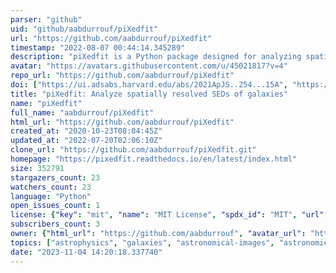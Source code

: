 ```yaml
---
parser: "github"
uid: "github/aabdurrouf/piXedfit"
url: "https://github.com/aabdurrouf/piXedfit"
timestamp: "2022-08-07 00:44:14.345289"
description: "piXedfit is a Python package designed for analyzing spatially resolved SEDs of galaxies  "
avatar: "https://avatars.githubusercontent.com/u/45021817?v=4"
repo_url: "https://github.com/aabdurrouf/piXedfit"
doi: ["https://ui.adsabs.harvard.edu/abs/2021ApJS..254...15A", "https://ui.adsabs.harvard.edu/abs/2022ascl.soft07033A/abstract"]
title: "piXedfit: Analyze spatially resolved SEDs of galaxies"
name: "piXedfit"
full_name: "aabdurrouf/piXedfit"
html_url: "https://github.com/aabdurrouf/piXedfit"
created_at: "2020-10-23T08:04:45Z"
updated_at: "2022-07-20T02:06:10Z"
clone_url: "https://github.com/aabdurrouf/piXedfit.git"
homepage: "https://pixedfit.readthedocs.io/en/latest/index.html"
size: 352791
stargazers_count: 23
watchers_count: 23
language: "Python"
open_issues_count: 1
license: {"key": "mit", "name": "MIT License", "spdx_id": "MIT", "url": "https://api.github.com/licenses/mit", "node_id": "MDc6TGljZW5zZTEz"}
subscribers_count: 3
owner: {"html_url": "https://github.com/aabdurrouf", "avatar_url": "https://avatars.githubusercontent.com/u/45021817?v=4", "login": "aabdurrouf", "type": "User"}
topics: ["astrophysics", "galaxies", "astronomical-images", "astronomical-spectroscopy", "pixel-binning", "sed-fitting"]
date: "2023-11-04 14:20:18.337740"
---
```

